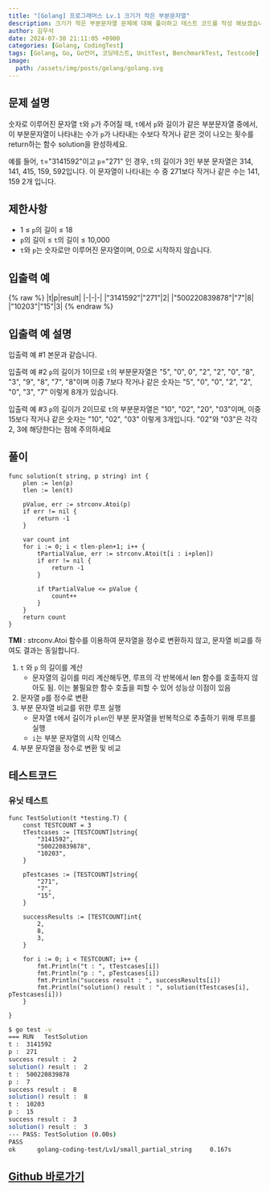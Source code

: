 ```yaml
---
title: "[Golang] 프로그래머스 Lv.1 크기가 작은 부분문자열"
description: 크기가 작은 부분문자열 문제에 대해 풀이하고 테스트 코드를 작성 해보겠습니다.
author: 김우석
date: 2024-07-30 21:11:05 +0900
categories: [Golang, CodingTest]
tags: [Golang, Go, Go언어, 코딩테스트, UnitTest, BenchmarkTest, Testcode]
image:
  path: /assets/img/posts/golang/golang.svg
---
```


## 문제 설명
숫자로 이루어진 문자열 `t`와 `p`가 주어질 때, `t`에서 `p`와 길이가 같은 부분문자열 중에서, 이 부분문자열이 나타내는 수가 `p`가 나타내는 수보다 작거나 같은 것이 나오는 횟수를 return하는 함수 solution을 완성하세요.

예를 들어, `t`="3141592"이고 `p`="271" 인 경우, `t`의 길이가 3인 부분 문자열은 314, 141, 415, 159, 592입니다. 이 문자열이 나타내는 수 중 271보다 작거나 같은 수는 141, 159 2개 입니다.

## 제한사항
- 1 ≤ `p`의 길이 ≤ 18
- `p`의 길이 ≤ `t`의 길이 ≤ 10,000
- `t`와 `p`는 숫자로만 이루어진 문자열이며, 0으로 시작하지 않습니다.

## 입출력 예
{% raw %}
|t|p|result|
|-|-|-|
|"3141592"|"271"|2|
|"500220839878"|"7"|8|
|"10203"|"15"|3|
{% endraw %}

## 입출력 예 설명
입출력 예 #1
본문과 같습니다.

입출력 예 #2
`p`의 길이가 1이므로 `t`의 부분문자열은 "5", "0", 0", "2", "2", "0", "8", "3", "9", "8", "7", "8"이며 이중 7보다 작거나 같은 숫자는 "5", "0", "0", "2", "2", "0", "3", "7" 이렇게 8개가 있습니다.

입출력 예 #3
`p`의 길이가 2이므로 `t`의 부분문자열은 "10", "02", "20", "03"이며, 이중 15보다 작거나 같은 숫자는 "10", "02", "03" 이렇게 3개입니다. "02"와 "03"은 각각 2, 3에 해당한다는 점에 주의하세요

## 풀이 
```golang
func solution(t string, p string) int {
	plen := len(p)
	tlen := len(t)

	pValue, err := strconv.Atoi(p)
	if err != nil {
		return -1
	}

	var count int
	for i := 0; i < tlen-plen+1; i++ {
		tPartialValue, err := strconv.Atoi(t[i : i+plen])
		if err != nil {
			return -1
		}

		if tPartialValue <= pValue {
			count++
		}
	}
	return count
}
```
**TMI** : strconv.Atoi 함수를 이용하여 문자열을 정수로 변환하지 않고, 문자열 비교를 하여도 결과는 동일합니다.

1. `t` 와 `p` 의 길이를 계산
	- 문자열의 길이를 미리 계산해두면, 루프의 각 반복에서 len 함수를 호출하지 않아도 됨. 이는 불필요한 함수 호출을 피할 수 있어 성능상 이점이 있음
2. 문자열 `p`를 정수로 변환
3. 부분 문자열 비교를 위한 루프 실행
	- 문자열 `t`에서 길이가 `plen`인 부분 문자열을 반복적으로 추출하기 위해 루프를 실행
	- `i`는 부분 문자열의 시작 인덱스
4. 부분 문자열을 정수로 변환 및 비교

## 테스트코드
### 유닛 테스트
```golang
func TestSolution(t *testing.T) {
	const TESTCOUNT = 3
	tTestcases := [TESTCOUNT]string{
		"3141592",
		"500220839878",
		"10203",
	}

	pTestcases := [TESTCOUNT]string{
		"271",
		"7",
		"15",
	}

	successResults := [TESTCOUNT]int{
		2,
		8,
		3,
	}

	for i := 0; i < TESTCOUNT; i++ {
		fmt.Println("t : ", tTestcases[i])
		fmt.Println("p : ", pTestcases[i])
		fmt.Println("success result : ", successResults[i])
		fmt.Println("solution() result : ", solution(tTestcases[i], pTestcases[i]))
	}

}
```

```bash
$ go test -v
=== RUN   TestSolution
t :  3141592       
p :  271
success result :  2
solution() result :  2
t :  500220839878
p :  7
success result :  8
solution() result :  8
t :  10203
p :  15
success result :  3
solution() result :  3
--- PASS: TestSolution (0.00s)
PASS
ok      golang-coding-test/Lv1/small_partial_string     0.167s
```

## [Github 바로가기](https://github.com/kr-goos/golang-coding-test/tree/master/Lv1/small_partial_string)
